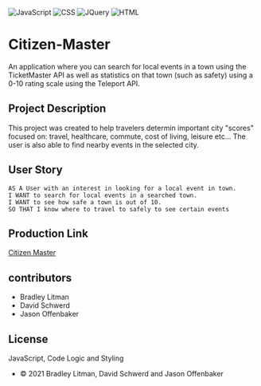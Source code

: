 ![JavaScript](https://img.shields.io/badge/JavaScript-323330?style=for-the-badge&logo=javascript&logoColor=F7DF1E) ![CSS](https://img.shields.io/badge/CSS3-1572B6?style=for-the-badge&logo=css3&logoColor=white) ![JQuery](	https://img.shields.io/badge/jQuery-0769AD?style=for-the-badge&logo=jquery&logoColor=white) ![HTML](https://img.shields.io/badge/HTML5-E34F26?style=for-the-badge&logo=html5&logoColor=white)

# Citizen-Master
An application where you can search for local events in a town using the TicketMaster API as well as statistics on that town (such as safety) using a 0-10 rating scale using the Teleport API.

## Project Description
This project was created to help travelers determin important city "scores" focused on: travel, healthcare, commute, cost of living, leisure etc... The user is also able to find nearby events in the selected city. 


## User Story
```
AS A User with an interest in looking for a local event in town.
I WANT to search for local events in a searched town.
I WANT to see how safe a town is out of 10.
SO THAT I know where to travel to safely to see certain events
```

## Production Link
[Citizen Master](https://blitman12.github.io/Citizen-Master/)

## contributors
* Bradley Litman
* David Schwerd 
* Jason Offenbaker


## License
 JavaScript, Code Logic and Styling
* © 2021 Bradley Litman, David Schwerd and Jason Offenbaker

